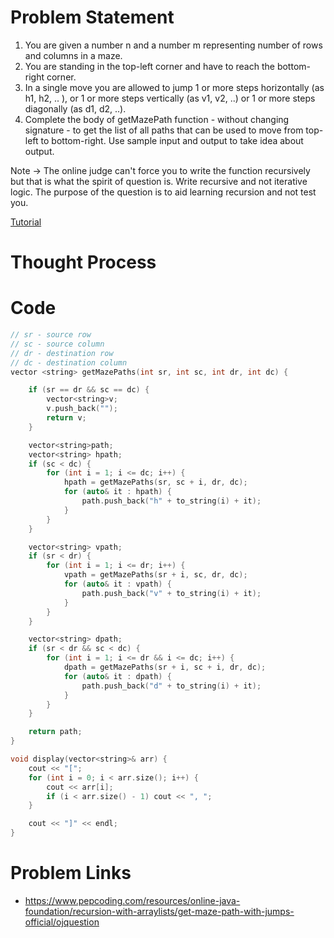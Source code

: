 # Problem Statement
1. You are given a number n and a number m representing number of rows and columns in a maze.
2. You are standing in the top-left corner and have to reach the bottom-right corner.
3. In a single move you are allowed to jump 1 or more steps horizontally (as h1, h2, .. ), or 1 or more steps vertically (as v1, v2, ..) or 1 or more steps diagonally (as d1, d2, ..).
4. Complete the body of getMazePath function - without changing signature - to get the list of all paths that can be used to move from top-left to bottom-right.
Use sample input and output to take idea about output.

Note -> The online judge can't force you to write the function recursively but that is what the spirit of question is. Write recursive and not iterative logic. The purpose of the question is to aid learning recursion and not test you.

[Tutorial](https://www.youtube.com/watch?v=F6T3tD8Pw20&list=PL-Jc9J83PIiFxaBahjslhBD1LiJAV7nKs&index=32)

# Thought Process

# Code
```cpp
// sr - source row
// sc - source column
// dr - destination row
// dc - destination column
vector <string> getMazePaths(int sr, int sc, int dr, int dc) {

    if (sr == dr && sc == dc) {
        vector<string>v;
        v.push_back("");
        return v;
    }

    vector<string>path;
    vector<string> hpath;
    if (sc < dc) {
        for (int i = 1; i <= dc; i++) {
            hpath = getMazePaths(sr, sc + i, dr, dc);
            for (auto& it : hpath) {
                path.push_back("h" + to_string(i) + it);
            }
        }
    }

    vector<string> vpath;
    if (sr < dr) {
        for (int i = 1; i <= dr; i++) {
            vpath = getMazePaths(sr + i, sc, dr, dc);
            for (auto& it : vpath) {
                path.push_back("v" + to_string(i) + it);
            }
        }
    }

    vector<string> dpath;
    if (sr < dr && sc < dc) {
        for (int i = 1; i <= dr && i <= dc; i++) {
            dpath = getMazePaths(sr + i, sc + i, dr, dc);
            for (auto& it : dpath) {
                path.push_back("d" + to_string(i) + it);
            }
        }
    }

    return path;
}

void display(vector<string>& arr) {
    cout << "[";
    for (int i = 0; i < arr.size(); i++) {
        cout << arr[i];
        if (i < arr.size() - 1) cout << ", ";
    }

    cout << "]" << endl;
}
```

# Problem Links
- https://www.pepcoding.com/resources/online-java-foundation/recursion-with-arraylists/get-maze-path-with-jumps-official/ojquestion